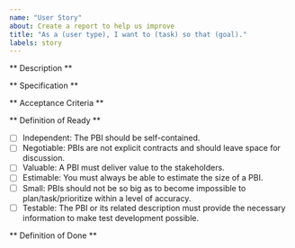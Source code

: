 ```yaml
---
name: "User Story"
about: Create a report to help us improve
title: "As a (user type), I want to (task) so that (goal)."
labels: story
---
```

** Description **

** Specification **
<!-- Define any agreed upon technical specifications/rules -->

** Acceptance Criteria **

** Definition of Ready **
- [ ] Independent: The PBI should be self-contained.
- [ ] Negotiable: PBIs are not explicit contracts and should leave space for discussion.
- [ ] Valuable: A PBI must deliver value to the stakeholders.
- [ ] Estimable: You must always be able to estimate the size of a PBI.
- [ ] Small: PBIs should not be so big as to become impossible to plan/task/prioritize within a level of accuracy.
- [ ] Testable: The PBI or its related description must provide the necessary information to make test development possible.

** Definition of Done **
